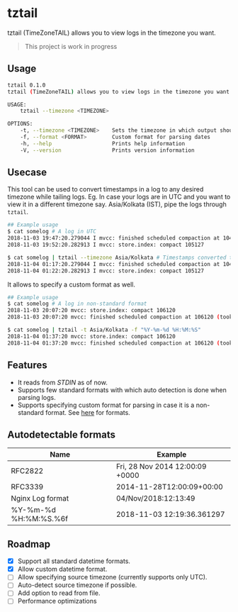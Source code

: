 # tztail

tztail (TimeZoneTAIL) allows you to view logs in the timezone you want.

> This project is work in progress

## Usage

```bash
tztail 0.1.0
tztail (TimeZoneTAIL) allows you to view logs in the timezone you want

USAGE:
    tztail --timezone <TIMEZONE>

OPTIONS:
    -t, --timezone <TIMEZONE>    Sets the timezone in which output should be printed
    -f, --format <FORMAT>        Custom format for parsing dates
    -h, --help                   Prints help information
    -V, --version                Prints version information
```

## Usecase

This tool can be used to convert timestamps in a log to any desired timezone while tailing logs. Eg. In case your logs are in UTC and you want to view it in a different timezone say. Asia/Kolkata (IST), pipe the logs through `tztail`.

```bash
## Example usage
$ cat somelog # A log in UTC
2018-11-03 19:47:20.279044 I mvcc: finished scheduled compaction at 104794 (took 748.443µs)
2018-11-03 19:52:20.282913 I mvcc: store.index: compact 105127

$ cat somelog | tztail --timezone Asia/Kolkata # Timestamps converted to IST
2018-11-04 01:17:20.279044 I mvcc: finished scheduled compaction at 104794 (took 748.443µs)
2018-11-04 01:22:20.282913 I mvcc: store.index: compact 105127
```

It allows to specify a custom format as well.

```bash
## Example usage
$ cat somelog # A log in non-standard format
2018-11-03 20:07:20 mvcc: store.index: compact 106120
2018-11-03 20:07:20 mvcc: finished scheduled compaction at 106120 (took 933.25µs)

$ cat somelog | tztail -t Asia/Kolkata -f "%Y-%m-%d %H:%M:%S"
2018-11-04 01:37:20 mvcc: store.index: compact 106120
2018-11-04 01:37:20 mvcc: finished scheduled compaction at 106120 (took 933.25µs)
```

## Features

- It reads from _STDIN_ as of now.
- Supports few standard formats with which auto detection is done when parsing logs.
- Supports specifying custom format for parsing in case it is a non-standard format. See [here](https://docs.rs/chrono/0.4.6/chrono/format/strftime/index.html#specifiers) for formats.

## Autodetectable formats

| Name                  | Example                         |
| --------------------- | ------------------------------- |
| RFC2822               | Fri, 28 Nov 2014 12:00:09 +0000 |
| RFC3339               | 2014-11-28T12:00:09+00:00       |
| Nginx Log format      | 04/Nov/2018:12:13:49            |
| %Y-%m-%d %H:%M:%S.%6f | 2018-11-03 12:19:36.361297      |

## Roadmap

* [x] Support all standard datetime formats.
* [x] Allow custom datetime format.
* [ ] Allow specifying source timezone (currently supports only UTC).
* [ ] Auto-detect source timezone if possible.
* [ ] Add option to read from file.
* [ ] Performance optimizations
